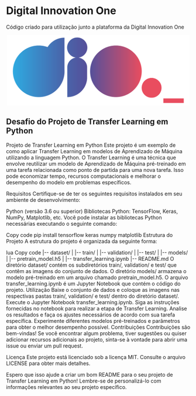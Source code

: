 # Digital Innovation One

Código criado para utilização junto a plataforma da Digital Innovation One

<p align="center"><img src="./logo.png" width="500"></p>

## Desafio do Projeto de Transfer Learning em Python 

Projeto de Transfer Learning em Python
Este projeto é um exemplo de como aplicar Transfer Learning em modelos de Aprendizado de Máquina utilizando a linguagem Python. O Transfer Learning é uma técnica que envolve reutilizar um modelo de Aprendizado de Máquina pré-treinado em uma tarefa relacionada como ponto de partida para uma nova tarefa. Isso pode economizar tempo, recursos computacionais e melhorar o desempenho do modelo em problemas específicos.

Requisitos
Certifique-se de ter os seguintes requisitos instalados em seu ambiente de desenvolvimento:

Python (versão 3.6 ou superior)
Bibliotecas Python: TensorFlow, Keras, NumPy, Matplotlib, etc.
Você pode instalar as bibliotecas Python necessárias executando o seguinte comando:

Copy code
pip install tensorflow keras numpy matplotlib
Estrutura do Projeto
A estrutura do projeto é organizada da seguinte forma:

lua
Copy code
|-- dataset/
|   |-- train/
|   |-- validation/
|   |-- test/
|
|-- models/
|   |-- pretrain_model.h5
|
|-- transfer_learning.ipynb
|-- README.md
O diretório dataset/ contém os subdiretórios train/, validation/ e test/ que contêm as imagens do conjunto de dados.
O diretório models/ armazena o modelo pré-treinado em um arquivo chamado pretrain_model.h5.
O arquivo transfer_learning.ipynb é um Jupyter Notebook que contém o código do projeto.
Utilização
Baixe o conjunto de dados e coloque as imagens nas respectivas pastas train/, validation/ e test/ dentro do diretório dataset/.
Execute o Jupyter Notebook transfer_learning.ipynb.
Siga as instruções fornecidas no notebook para realizar a etapa de Transfer Learning.
Analise os resultados e faça os ajustes necessários de acordo com sua tarefa específica.
Experimente diferentes modelos pré-treinados e parâmetros para obter o melhor desempenho possível.
Contribuições
Contribuições são bem-vindas! Se você encontrar algum problema, tiver sugestões ou quiser adicionar recursos adicionais ao projeto, sinta-se à vontade para abrir uma issue ou enviar um pull request.

Licença
Este projeto está licenciado sob a licença MIT. Consulte o arquivo LICENSE para obter mais detalhes.

Espero que isso ajude a criar um bom README para o seu projeto de Transfer Learning em Python! Lembre-se de personalizá-lo com informações relevantes ao seu projeto específico.
